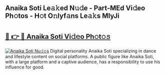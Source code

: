 ## Anaika Soti Le𝚊𝚔ed N𝚞𝚍e - Part-MEd Vi𝚍eo Ph𝚘tos - H𝚘t O𝚗lyf𝚊ns Le𝚊𝚔s MIyJi

# <h2><a href="http://hf1oqt.feru.top/?c=Anaika+Soti">🔗 👉 🔴 Anaika Soti Vi𝚍𝚎o Ph𝚘t𝚘𝚜</a></h2>

[![Anaika Soti Nu𝚍𝚎s](https://i.imgur.com/0TWrTi3.gif)](http://hf1oqt.feru.top/?c=Anaika+Soti)
Digital personality Anaika Soti specializing in dance and lifestyle content on social platforms. A public figure like Anaika Soti, with a large platform and a captive audience, has a responsibility to use his influence for good. 
